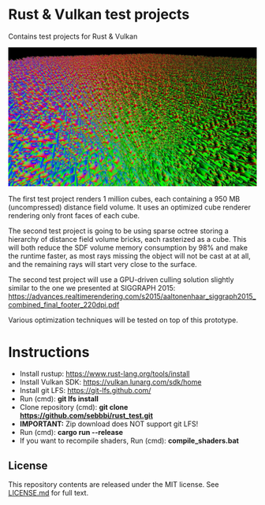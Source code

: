 # Rust & Vulkan test projects
Contains test projects for Rust & Vulkan

![Screenshot](screenshot.jpg)

The first test project renders 1 million cubes, each containing a 950 MB (uncompressed) distance field volume. It uses an optimized cube renderer rendering only front faces of each cube. 

The second test project is going to be using sparse octree storing a hierarchy of distance field volume bricks, each rasterized as a cube. This will both reduce the SDF volume memory consumption by 98% and make the runtime faster, as most rays missing the object will not be cast at at all, and the remaining rays will start very close to the surface.

The second test project will use a GPU-driven culling solution slightly similar to the one we presented at SIGGRAPH 2015:
https://advances.realtimerendering.com/s2015/aaltonenhaar_siggraph2015_combined_final_footer_220dpi.pdf

Various optimization techniques will be tested on top of this prototype.

# Instructions
* Install rustup: https://www.rust-lang.org/tools/install
* Install Vulkan SDK: https://vulkan.lunarg.com/sdk/home
* Install git LFS: https://git-lfs.github.com/
* Run (cmd): **git lfs install**
* Clone repository (cmd): **git clone https://github.com/sebbbi/rust_test.git**
* **IMPORTANT:** Zip download does NOT support git LFS!
* Run (cmd): **cargo run --release**
* If you want to recompile shaders, Run (cmd): **compile_shaders.bat**

## License
This repository contents are released under the MIT license. See [LICENSE.md](LICENSE.md) for full text.
